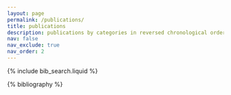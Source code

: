 ```yaml
---
layout: page
permalink: /publications/
title: publications
description: publications by categories in reversed chronological order. generated by jekyll-scholar.
nav: false
nav_exclude: true
nav_order: 2
---
```


<!-- _pages/publications.md -->

<!-- Bibsearch Feature -->

{% include bib_search.liquid %}

<div class="publications">

{% bibliography %}

</div>
